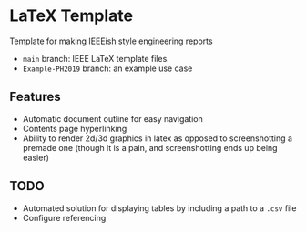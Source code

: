 # LaTeX Template
Template for making IEEEish style engineering reports
- `main` branch: IEEE LaTeX template files.
- `Example-PH2019` branch: an example use case

## Features
- Automatic document outline for easy navigation
- Contents page hyperlinking
- Ability to render 2d/3d graphics in latex as opposed to screenshotting a premade one (though it is a pain, and screenshotting ends up being easier)

## TODO
- Automated solution for displaying tables by including a path to a `.csv` file
- Configure referencing




